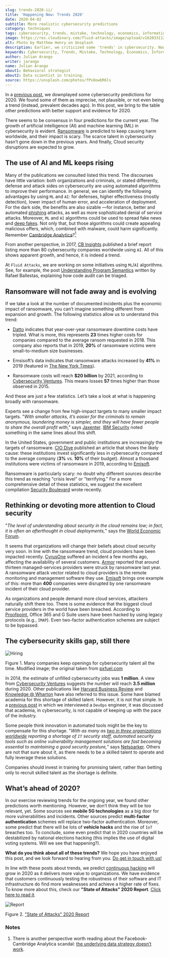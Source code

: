```yaml
---
slug: trends-2020-ii/
title: 'Happening Now: Trends 2020'
date: 2020-04-02
subtitle: More realistic cybersecurity predictions
category: techniques
tags: cybersecurity, trends, mistake, technology, economics, information
image: https://res.cloudinary.com/fluid-attacks/image/upload/v1620331127/blog/trends-2020-ii/cover_eek8mj.webp
alt: Photo by Matthew Henry on Unsplash
description: Earlier, we criticized some 'trends' in cybersecurity. Now, we discuss why some cybersecurity predictions for 2020 seem plausible and others undeniably real.
keywords: Cybersecurity, Trends, Mistake, Technology, Economics, Information, Ethical Hacking, Pentesting
author: Julian Arango
writer: jarango
name: Julian Arango
about1: Behavioral strategist
about2: Data scientist in training.
source: https://unsplash.com/photos/fPxOowbR6ls
---
```


In a [previous post](../trends-2020/), we downplayed some cybersecurity
predictions for 2020. We found some of them as imprecise, not plausible,
or not even being a trend (instead, prevalent decades ago). In this
post, we bring to the table other predictions with better support and
evidence for 2020.

There seems to be consensus in four predictions for the current year.
The growth of artificial intelligence (AI) and machine learning (ML)
in cybersecurity is evident. [Ransomware](../ransomware/) is predicted
to keep causing harm worldwide, and their impact is scary. The scarce
talent in cybersecurity hasn’t gone down in the previous years. And
finally, Cloud security disruptions are expected to grow.

## The use of AI and ML keeps rising

Many of the publications we consulted listed this trend. The discourses
have little variation: both organizations and criminals, or stated
differently, defense and attack sides on cybersecurity are using
automated algorithms to improve their performance. In general, we can
identify the following advantages by using `ML` and `AI`: for defenses,
higher effectiveness (mostly detection), lower impact of human error,
and acceleration of deployment. For the dark side, the benefits are also
sizable —for instance, better and automated [phishing](../phishing/)
attacks, as well as more sophisticated denial of service attacks.
Moreover, `ML` and `AI` algorithms could be used to spread fake news and
[deep fakes](https://en.wikipedia.org/wiki/Deepfake). Not only that, but
those algorithms could create appealing malicious offers, which,
combined with malware, could harm significantly. Remember [Cambridge
Analytica](https://towardsdatascience.com/how-ai-can-make-you-the-president-4756f6b1c0c0)?[<sup>1</sup>](#n1%20)

From another perspective, in 2017, [CB
Insights](https://www.cbinsights.com/research/cybersecurity-artificial-intelligence-startups-market-map/)
published a brief report listing more than 80 cybersecurity companies
worldwide using `AI`. All of this shows apparent growth, and hence, it
is indeed a trend.

At `Fluid Attacks`, we are working on some initiatives using `ML`/`AI`
algorithms. See, for example, the post [Understanding Program
Semantics](../understand-program-semantics/) written by Rafael
Ballestas, explaining how code audit can be triaged.

## Ransomware will not fade away and is evolving

If we take a look at the number of documented incidents plus the
economic impact of ransomware, you can’t imagine something different
from expansion and growth. The following statistics allow us to
understand this trend:

- [Datto](https://www.datto.com/blog/a-look-at-ransomware-in-2019)
  indicates that year-over-year ransomware downtime costs have
  tripled. What is more, this represents **23** times higher costs for
  companies compared to the average ransom requested in 2018. This
  company also reports that in 2019, **20%** of ransomware victims
  were small-to-medium size businesses.

- Emsisoft’s data indicates that ransomware attacks increased by
  **41%** in 2019 (featured in [The New York
  Times](https://www.nytimes.com/2020/02/09/technology/ransomware-attacks.html)).

- Ransomware costs will reach **$20 billion** by 2021, according to
  [Cybersecurity
  Ventures](https://cybersecurityventures.com/global-ransomware-damage-costs-predicted-to-reach-20-billion-usd-by-2021/).
  This means losses **57** times higher than those observed in 2015.

And these are just a few statistics. Let’s take a look at what is
happening broadly with ransomware.

Experts see a change from few high-impact targets to many smaller impact
targets. "*With smaller attacks, it’s easier for the criminals to remain
anonymous, laundering money is simpler, and they will have fewer people
to share the overall profit with*," says
[Jaxenter](https://jaxenter.com/cybersecurity-trends-2020-167575.html).
[IBM
Security](https://securityintelligence.com/posts/ibm-x-force-security-predictions-for-2020/)
noted something in the same lines about this shift.

In the United States, government and public institutions are
increasingly the targets of ransomware. [CIO
Dive](https://www.ciodive.com/news/the-forgotten-ones-ransomware-preys-on-the-resource-poor/565062/)
published an article that shows the likely cause: these institutions
invest significantly less in cybersecurity compared to the average
company (**3%** vs. **10%** of their budget). Almost a thousand
institutions were victims of ransomware in 2019, according to
[Emisoft](https://blog.emsisoft.com/en/35583/report-the-cost-of-ransomware-in-2020-a-country-by-country-analysis/).

Ransomware is particularly scary: no doubt why different sources
describe this trend as reaching "crisis level" or "terrifying." For a
more comprehensive detail of these statistics, we suggest the excellent
compilation [Security
Boulevard](https://securityboulevard.com/2020/02/20-ransomware-statistics-youre-powerless-to-resist-reading/)
wrote recently.

## Rethinking or devoting more attention to Cloud security

"*The level of understanding about security in the cloud remains low; in
fact, it is often an afterthought in cloud deployments,*" says the
[World Economic
Forum](https://www.weforum.org/agenda/2020/01/these-will-be-the-main-cybersecurity-trends-in-2020/).

It seems that organizations will change their beliefs about cloud
security very soon. In line with the ransomware trend, cloud providers
have been impacted recently.
[CyrusOne](https://www.ciodive.com/news/cyrusone-ransomware-REvil/568549/)
suffered an incident a few months ago, affecting the availability of
several customers.
[Armor](https://www.armor.com/resources/new-msps-compromised-reports-armor/)
reported that around thirteen managed-services providers were struck by
ransomware last year. A ransomware attack vector related to cloud
providers is the remote monitoring and management software they use.
[Emisoft](https://blog.emsisoft.com/en/34822/the-state-of-ransomware-in-the-us-report-and-statistics-2019/)
brings one example of this: more than **400** companies were disrupted
by one ransomware incident of their cloud provider.

As organizations and people demand more cloud services, attackers
naturally shift there too. There is some evidence that the biggest cloud
service providers in the world have been breached. According to
[Proofpoint](https://www.proofpoint.com/us/threat-insight/post/threat-actors-leverage-credential-dumps-phishing-and-legacy-email-protocols),
Office 365 and G Suite users have been hacked by using legacy protocols
(e.g., `IMAP`). Even two-factor authentication schemes are subject to be
bypassed.

## The cybersecurity skills gap, still there

<div class="imgblock">

![Hiring](https://res.cloudinary.com/fluid-attacks/image/upload/v1620331127/blog/trends-2020-ii/hiring_laepnx.webp)

<div class="title">

Figure 1. Many companies keep openings for cybersecurity talent all the time.
Modified image; the original taken from
[pxfuel.com](https://www.pxfuel.com/en/free-photo-oeufi)

</div>

</div>

In 2014, the estimate of unfilled cybersecurity jobs was **1 million**.
A view from [Cybersecurity
Ventures](https://cybersecurityventures.com/jobs/) suggests the number
will reach **3.5 million** during 2020. Other publications like [Harvard
Business
Review](https://hbr.org/2017/05/cybersecurity-has-a-serious-talent-shortage-heres-how-to-fix-it)
and [Knowledge @
Wharton](https://knowledge.wharton.upenn.edu/article/america-plans-close-skills-gap-cybersecurity/)
have also referred to this issue. Some have blamed academia for this
shortage of skilled talent. However, it is not that simple. In a
[previous post](../training-basic/) in which we interviewed a `DevOps`
engineer, it was discussed that academia, in cybersecurity, is not
capable of keeping up with the pace of the industry.

Some people think innovation in automated tools might be the key to
compensate for this shortage. "*With as many as [two in three
organizations
worldwide](https://www.isc2.org/-/media/ISC2/Research/2018-ISC2-Cybersecurity-Workforce-Study.ashx?la=en)
reporting a shortage of `IT` security staff, automated security tools
such as online vulnerability management solutions are fast becoming
essential to maintaining a good security posture,*” says
[Netsparker](https://www.netsparker.com/blog/web-security/top-10-cybersecurity-trends-to-look-out-for-in-2020/).
Others are not that sure about it, as there needs to be a skilled talent
to operate and fully leverage these solutions.

Companies should invest in training for promising talent, rather than
betting only to recruit skilled talent as the shortage is definite.

## What’s ahead of 2020?

In our exercise reviewing trends for the ongoing year, we found other
predictions worth mentioning. However, we don’t think they will be too
relevant, yet. Some sources see **mobile 5G technologies** as a big door
for more vulnerabilities and incidents. Other sources predict
**multi-factor authentication** schemes will replace two-factor
authentication. Moreover, some predict that there will be lots of
**vehicle hacks** and the rise of `IoT` breaches too. To conclude, some
even predict that in 2020 countries will be destabilized by national
elections hacking (this implies the use of digital voting systems. Will
we see that happening?).

**What do you think about all of these trends?** We hope you have
enjoyed this post, and we look forward to hearing from you. [Do get in
touch with us\!](../../contact-us/)

In line with these posts about trends, we predict [continuous
hacking](../../services/continuous-hacking/) will grow in 2020 as it
delivers more value to organizations. We have evidence that customers
continuously testing the robustness of their software and IT
infrastructure do find more weaknesses and achieve a higher rate of
fixes. To know more about this, check our **"State of Attacks" 2020
Report**. [Click here to read it](https://report2020.fluidattacks.com/).

<div class="imgblock">

![Report](https://res.cloudinary.com/fluid-attacks/image/upload/v1620331126/blog/trends-2020-ii/report_qyuc7l.webp)

<div class="title">

Figure 2. ["State of Attacks" 2020
Report](https://report2020.fluidattacks.com/)

</div>

</div>

### Notes

1. There is another perspective worth reading about the
    Facebook-Cambridge Analytica scandal: [the underlying data strategy
    doesn’t
    work](https://medium.com/@Soccermatics/the-biggest-cambridge-analytica-scandal-is-that-their-methods-don-t-work-16c2f1f3a84f).

